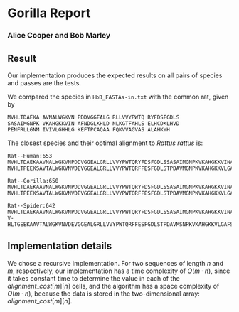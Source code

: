 # Gorilla Report
### Alice Cooper and Bob Marley

## Result
Our implementation produces the expected results on all pairs of species and passes are the tests.

We compared the species in `HbB_FASTAs-in.txt` with the common rat, given by

```
MVHLTDAEKA AVNALWGKVN PDDVGGEALG RLLVVYPWTQ RYFDSFGDLS
SASAIMGNPK VKAHGKKVIN AFNDGLKHLD NLKGTFAHLS ELHCDKLHVD
PENFRLLGNM IVIVLGHHLG KEFTPCAQAA FQKVVAGVAS ALAHKYH
```

The closest species and their optimal alignment to *Rattus rattus* is:

```
Rat--Human:653
MVHLTDAEKAAVNALWGKVNPDDVGGEALGRLLVVYPWTQRYFDSFGDLSSASAIMGNPKVKAHGKKVINAFNDGLKHLDNLKGTFAHLSELHCDKLHVDPENFRLLGNMIVIVLGHHLGKEFTPCAQAAFQKVVAGVASALAHKYH
MVHLTPEEKSAVTALWGKVNVDEVGGEALGRLLVVYPWTQRFFESFGDLSTPDAVMGNPKVKAHGKKVLGAFSDGLAHLDNLKGTFATLSELHCDKLHVDPENFRLLGNVLVCVLAHHFGKEFTPPVQAAYQKVVAGVANALAHKYH

Rat--Gorilla:650
MVHLTDAEKAAVNALWGKVNPDDVGGEALGRLLVVYPWTQRYFDSFGDLSSASAIMGNPKVKAHGKKVINAFNDGLKHLDNLKGTFAHLSELHCDKLHVDPENFRLLGNMIVIVLGHHLGKEFTPCAQAAFQKVVAGVASALAHKYH
MVHLTPEEKSAVTALWGKVNVDEVGGEALGRLLVVYPWTQRFFESFGDLSTPDAVMGNPKVKAHGKKVLGAFSDGLAHLDNLKGTFATLSELHCDKLHVDPENFKLLGNVLVCVLAHHFGKEFTPPVQAAYQKVVAGVANALAHKYH

Rat--Spider:642
MVHLTDAEKAAVNALWGKVNPDDVGGEALGRLLVVYPWTQRYFDSFGDLSSASAIMGNPKVKAHGKKVINAFNDGLKHLDNLKGTFAHLSELHCDKLHVDPENFRLLGNMIVIVLGHHLGKEFTPCAQAAFQKVVAGVASALAHKYH
V-HLTGEEKAAVTALWGKVNVDEVGGEALGRLLVVYPWTQRFFESFGDLSTPDAVMSNPKVKAHGKKVLGAFSDGLAHLDNLKGTFAQLSELHCDKLHVDPENFRLLGNVLVCVLAHHFGKEFTPQLQAAYQKVVAGVANALAHKYH
```

## Implementation details

We chose a recursive implementation. For two sequences of length $n$ and $m$, respectively, our implementation has a time complexity of $O(m·n)$, since it takes constant time to determine the value in each of the $alignment\_cost[m][n]$ cells, and the algorithm has a space complexity of $O(m·n)$, because the data is stored in the two-dimensional array: $alignment\_cost[m][n]$.

